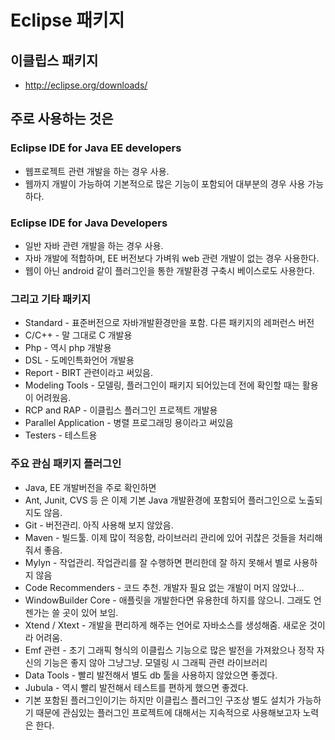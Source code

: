 # Eclipse 패키지

<!--
description = 조금 오래된 자료
tag = programming, tool, eclipse
-->

## 이클립스 패키지

- http://eclipse.org/downloads/

## 주로 사용하는 것은

### Eclipse IDE for Java EE developers

- 웹프로젝트 관련 개발을 하는 경우 사용.
- 웹까지 개발이 가능하여 기본적으로 많은 기능이 포함되어 대부분의 경우 사용 가능하다.

### Eclipse IDE for Java Developers

- 일반 자바 관련 개발을 하는 경우 사용.
- 자바 개발에 적합하며, EE 버전보다 가벼워 web 관련 개발이 없는 경우 사용한다.
- 웹이 아닌 android 같이 플러그인을 통한 개발환경 구축시 베이스로도 사용한다.

### 그리고 기타 패키지

- Standard - 표준버전으로 자바개발환경만을 포함. 다른 패키지의 레퍼런스 버전
- C/C++ - 말 그대로 C 개발용
- Php - 역시 php 개발용
- DSL - 도메인특화언어 개발용
- Report - BIRT 관련이라고 써있음.
- Modeling Tools - 모델링, 플러그인이 패키지 되어있는데 전에 확인할 때는 활용이 어려웠음.
- RCP and RAP - 이클립스 플러그인 프로젝트 개발용
- Parallel Application - 병렬 프로그래밍 용이라고 써있음
- Testers - 테스트용

### 주요 관심 패키지 플러그인

- Java, EE 개발버전을 주로 확인하면
- Ant, Junit, CVS 등 은 이제 기본 Java 개발환경에 포함되어 플러그인으로 노출되지도 않음.
- Git - 버전관리. 아직 사용해 보지 않았음.
- Maven - 빌드툴. 이제 많이 적응함, 라이브러리 관리에 있어 귀찮은 것들을 처리해 줘서 좋음.
- Mylyn - 작업관리. 작업관리를 잘 수행하면 편리한데 잘 하지 못해서 별로 사용하지 않음
- Code Recommenders - 코드 추천. 개발자 필요 없는 개발이 머지 않았나…
- WindowBuilder Core - 애플릿을 개발한다면 유용한데 하지를 않으니. 그래도 언젠가는 쓸 곳이 있어 보임.
- Xtend / Xtext - 개발을 편리하게 해주는 언어로 자바소스를 생성해줌. 새로운 것이라 어려움.
- Emf 관련 - 초기 그래픽 형식의 이클립스 기능으로 많은 발전을 가져왔으나 정작 자신의 기능은 좋지 않아 그냥그냥. 모델링 시 그래픽 관련 라이브러리
- Data Tools - 빨리 발전해서 별도 db 툴을 사용하지 않았으면 좋겠다.
- Jubula - 역시 빨리 발전해서 테스트를 편하게 했으면 좋겠다.
- 기본 포함된 플러그인이기는 하지만 이클립스 플러그인 구조상 별도 설치가 가능하기 때문에 관심있는 플러그인 프로젝트에 대해서는 지속적으로 사용해보고자 노력은 한다.
